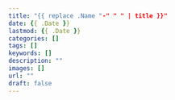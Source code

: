```yaml
---
title: "{{ replace .Name "-" " " | title }}"
date: {{ .Date }}
lastmod: {{ .Date }}
categories: []
tags: []
keywords: []
description: ""
images: []
url: ""
draft: false
---
```


